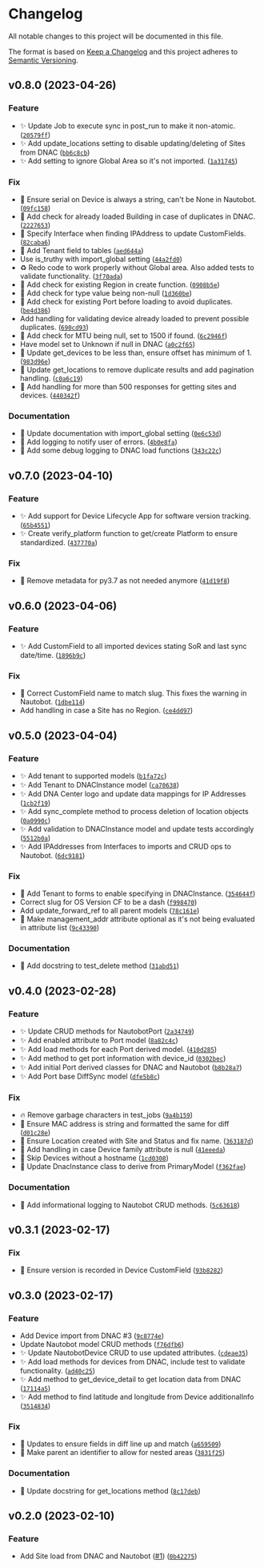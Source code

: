 # Changelog

All notable changes to this project will be documented in this file.

The format is based on [Keep a Changelog](http://keepachangelog.com/en/1.0.0/)
and this project adheres to [Semantic Versioning](http://semver.org/spec/v2.0.0.html).

<!--next-version-placeholder-->

## v0.8.0 (2023-04-26)
### Feature
* ✨ Update Job to execute sync in post_run to make it non-atomic. ([`20579ff`](https://github.com/networktocode-llc/nautobot-plugin-ssot-dna-center/commit/20579ff084017bb266e0a6dee2e804307c05df8a))
* ✨ Add update_locations setting to disable updating/deleting of Sites from DNAC ([`bb6c8cb`](https://github.com/networktocode-llc/nautobot-plugin-ssot-dna-center/commit/bb6c8cba4a48a4491dd21e3111bd3b093d2dd6c4))
* ✨ Add setting to ignore Global Area so it's not imported. ([`1a31745`](https://github.com/networktocode-llc/nautobot-plugin-ssot-dna-center/commit/1a31745d5f510ce48f7dd5bdcd9738b08608bc89))

### Fix
* 🐛 Ensure serial on Device is always a string, can't be None in Nautobot. ([`09fc158`](https://github.com/networktocode-llc/nautobot-plugin-ssot-dna-center/commit/09fc1587df421dc740ac611e4268a0171a4ea626))
* 🐛 Add check for already loaded Building in case of duplicates in DNAC. ([`2227653`](https://github.com/networktocode-llc/nautobot-plugin-ssot-dna-center/commit/22276534e7bcdbb4dc8617840030d5bc300d574b))
* 🐛 Specify Interface when finding IPAddress to update CustomFields. ([`82caba6`](https://github.com/networktocode-llc/nautobot-plugin-ssot-dna-center/commit/82caba64b7e88f6e580163abc45100374f64b70f))
* 🐛 Add Tenant field to tables ([`aed644a`](https://github.com/networktocode-llc/nautobot-plugin-ssot-dna-center/commit/aed644a345206c73a15bca960874f9e2460e0009))
* Use is_truthy with import_global setting ([`44a2fd0`](https://github.com/networktocode-llc/nautobot-plugin-ssot-dna-center/commit/44a2fd07401e174217cdd442c3571e34c8ef4489))
* ♻️ Redo code to work properly without Global area. Also added tests to validate functionality. ([`3f70ada`](https://github.com/networktocode-llc/nautobot-plugin-ssot-dna-center/commit/3f70ada8d87ee2b3c49682cd85fce7e27ee597c5))
* 🐛 Add check for existing Region in create function. ([`0908b5e`](https://github.com/networktocode-llc/nautobot-plugin-ssot-dna-center/commit/0908b5ee19d396bef8c9ba1ec7471451952dc9c3))
* 🐛 Add check for type value being non-null ([`1d360be`](https://github.com/networktocode-llc/nautobot-plugin-ssot-dna-center/commit/1d360be4842c1c2bd346062f0e79fbcb0b24b5c5))
* 🐛 Add check for existing Port before loading to avoid duplicates. ([`be4d386`](https://github.com/networktocode-llc/nautobot-plugin-ssot-dna-center/commit/be4d386140d2471e8c51111624d9aee23dfdde6a))
* Add handling for validating device already loaded to prevent possible duplicates. ([`690cd93`](https://github.com/networktocode-llc/nautobot-plugin-ssot-dna-center/commit/690cd933dcd917db2c8c1c5e35f8b682118968d6))
* 🐛 Add check for MTU being null, set to 1500 if found. ([`6c2946f`](https://github.com/networktocode-llc/nautobot-plugin-ssot-dna-center/commit/6c2946f022d313749ce3e6dd9e01b1655c6e50bd))
* Have model set to Unknown if null in DNAC ([`a0c2f65`](https://github.com/networktocode-llc/nautobot-plugin-ssot-dna-center/commit/a0c2f65f2146bf8118cf857d69b728b61499ac23))
* 🐛 Update get_devices to be less than, ensure offset has minimum of 1. ([`983d96e`](https://github.com/networktocode-llc/nautobot-plugin-ssot-dna-center/commit/983d96e1a1cfdd92f3e8ed2f25ca9879bd0d1c34))
* 🐛 Update get_locations to remove duplicate results and add pagination handling. ([`c0a6c19`](https://github.com/networktocode-llc/nautobot-plugin-ssot-dna-center/commit/c0a6c19e747fcb8d6b7ff9bda2896fc8ca8c258c))
* 🐛 Add handling for more than 500 responses for getting sites and devices. ([`440342f`](https://github.com/networktocode-llc/nautobot-plugin-ssot-dna-center/commit/440342f8a19d89151aad695f74a744959e2e3649))

### Documentation
* 📝 Update documentation with import_global setting ([`0e6c53d`](https://github.com/networktocode-llc/nautobot-plugin-ssot-dna-center/commit/0e6c53d3cb4ffcfbe6ccb1d2839511f137d75892))
* 📝 Add logging to notify user of errors. ([`4b0e8fa`](https://github.com/networktocode-llc/nautobot-plugin-ssot-dna-center/commit/4b0e8fa9aed9822465f685f5c3b944bbcb5c5c3a))
* 📝 Add some debug logging to DNAC load functions ([`343c22c`](https://github.com/networktocode-llc/nautobot-plugin-ssot-dna-center/commit/343c22c44b7841c8c7d9f89f6319f711ff7582b9))

## v0.7.0 (2023-04-10)
### Feature
* ✨ Add support for Device Lifecycle App for software version tracking. ([`65b4551`](https://github.com/networktocode-llc/nautobot-plugin-ssot-dna-center/commit/65b4551f74d4449f706ec17b939df2abe503d145))
* ✨ Create verify_platform function to get/create Platform to ensure standardized. ([`437770a`](https://github.com/networktocode-llc/nautobot-plugin-ssot-dna-center/commit/437770a2b53391cb951b0de0431c6ba8fba8306d))

### Fix
* 🐛 Remove metadata for py3.7 as not needed anymore ([`41d19f8`](https://github.com/networktocode-llc/nautobot-plugin-ssot-dna-center/commit/41d19f8d379912086062f49f9bde28fdb32816a8))

## v0.6.0 (2023-04-06)
### Feature
* ✨ Add CustomField to all imported devices stating SoR and last sync date/time. ([`1896b9c`](https://github.com/networktocode-llc/nautobot-plugin-ssot-dna-center/commit/1896b9c198b9d2ebd839bc73392c2c3089d5ee56))

### Fix
* 🐛 Correct CustomField name to match slug. This fixes the warning in Nautobot. ([`1dbe114`](https://github.com/networktocode-llc/nautobot-plugin-ssot-dna-center/commit/1dbe1143b1660d930673ac4737c49f8561d73f86))
* Add handling in case a Site has no Region. ([`ce4dd97`](https://github.com/networktocode-llc/nautobot-plugin-ssot-dna-center/commit/ce4dd977a376bd061a81c6d5790fe1ce450d5af6))

## v0.5.0 (2023-04-04)
### Feature
* ✨ Add tenant to supported models ([`b1fa72c`](https://github.com/networktocode-llc/nautobot-plugin-ssot-dna-center/commit/b1fa72c7f832d39d77b6f6a16a6ee05d96ceb080))
* ✨ Add Tenant to DNACInstance model ([`ca70638`](https://github.com/networktocode-llc/nautobot-plugin-ssot-dna-center/commit/ca70638e8d24cb2b1c1b1b84206925be91837cf3))
* ✨ Add DNA Center logo and update data mappings for IP Addresses ([`1cb2f19`](https://github.com/networktocode-llc/nautobot-plugin-ssot-dna-center/commit/1cb2f19a014eec7f58a8d1e9aad8fd0df71ecd20))
* ✨ Add sync_complete method to process deletion of location objects ([`0a0990c`](https://github.com/networktocode-llc/nautobot-plugin-ssot-dna-center/commit/0a0990cbbb4f0b6940ffc1c00bee733a15e2d085))
* ✨ Add validation to DNACInstance model and update tests accordingly ([`5512b0a`](https://github.com/networktocode-llc/nautobot-plugin-ssot-dna-center/commit/5512b0a81219cfbc62b92a18395d83be1f31bd2f))
* ✨ Add IPAddresses from Interfaces to imports and CRUD ops to Nautobot. ([`6dc9181`](https://github.com/networktocode-llc/nautobot-plugin-ssot-dna-center/commit/6dc9181884bfa4a4d905dc5d584c28ceb3bb2e2c))

### Fix
* 🐛 Add Tenant to forms to enable specifying in DNACInstance. ([`354644f`](https://github.com/networktocode-llc/nautobot-plugin-ssot-dna-center/commit/354644f9d5a1709277c4bcc74e466c161c277abe))
* Correct slug for OS Version CF to be a dash ([`f998470`](https://github.com/networktocode-llc/nautobot-plugin-ssot-dna-center/commit/f99847017688096c030bb8d233f4f020b5396a31))
* Add update_forward_ref to all parent models ([`78c161e`](https://github.com/networktocode-llc/nautobot-plugin-ssot-dna-center/commit/78c161e8d8b5a744b4a6f36d4acff90725ae5907))
* 🐛 Make management_addr attribute optional as it's not being evaluated in attribute list ([`9c43390`](https://github.com/networktocode-llc/nautobot-plugin-ssot-dna-center/commit/9c433907bce0e4c59209770100413063f5fa4963))

### Documentation
* 📝 Add docstring to test_delete method ([`31abd51`](https://github.com/networktocode-llc/nautobot-plugin-ssot-dna-center/commit/31abd51a0254dd58d6b5ddebac0900b28f95d2a6))

## v0.4.0 (2023-02-28)
### Feature
* ✨ Update CRUD methods for NautobotPort ([`2a34749`](https://github.com/networktocode-llc/nautobot-plugin-ssot-dna-center/commit/2a34749fde1d9eb6f1e2da7583a84756600ff0c5))
* ✨ Add enabled attribute to Port model ([`8a82c4c`](https://github.com/networktocode-llc/nautobot-plugin-ssot-dna-center/commit/8a82c4cb309f7661d417cad7f792e0ad9ed72452))
* ✨ Add load methods for each Port derived model. ([`410d285`](https://github.com/networktocode-llc/nautobot-plugin-ssot-dna-center/commit/410d285dcbb2ffe3e6a9f64dfdc2790e99cca0e4))
* ✨ Add method to get port information with device_id ([`0302bec`](https://github.com/networktocode-llc/nautobot-plugin-ssot-dna-center/commit/0302bec896474bdb9767326f67887459cfaf4851))
* ✨ Add initial Port derived classes for DNAC and Nautobot ([`b8b28a7`](https://github.com/networktocode-llc/nautobot-plugin-ssot-dna-center/commit/b8b28a74058bea95cd710b8f9cee742d073d6de0))
* ✨ Add Port base DiffSync model ([`dfe5b8c`](https://github.com/networktocode-llc/nautobot-plugin-ssot-dna-center/commit/dfe5b8c6e357240361b90a110aea6182618ddc34))

### Fix
* 🔥 Remove garbage characters in test_jobs ([`9a4b159`](https://github.com/networktocode-llc/nautobot-plugin-ssot-dna-center/commit/9a4b1598ad2af4ed8f8ab10b05e06c8589b0f834))
* 🐛 Ensure MAC address is string and formatted the same for diff ([`d01c28e`](https://github.com/networktocode-llc/nautobot-plugin-ssot-dna-center/commit/d01c28e076623786ccf0be39d9288e403722303e))
* 🐛 Ensure Location created with Site and Status and fix name. ([`363187d`](https://github.com/networktocode-llc/nautobot-plugin-ssot-dna-center/commit/363187d839d235759cef2c569b122fb14621a34f))
* 🐛 Add handling in case Device family attribute is null ([`41eeeda`](https://github.com/networktocode-llc/nautobot-plugin-ssot-dna-center/commit/41eeeda06670e770c31dfa3e752f8a198e2d154c))
* 🐛 Skip Devices without a hostname ([`1cd0308`](https://github.com/networktocode-llc/nautobot-plugin-ssot-dna-center/commit/1cd03086389722cc01d8456867b3c794b698189a))
* 🐛 Update DnacInstance class to derive from PrimaryModel ([`f362fae`](https://github.com/networktocode-llc/nautobot-plugin-ssot-dna-center/commit/f362fae92b64831448578a9760c541bd896063c7))

### Documentation
* 📝 Add informational logging to Nautobot CRUD methods. ([`5c63618`](https://github.com/networktocode-llc/nautobot-plugin-ssot-dna-center/commit/5c636182a1d2bb787a48356eb2a0fed2737b97b0))

## v0.3.1 (2023-02-17)
### Fix
* 🐛 Ensure version is recorded in Device CustomField ([`93b8282`](https://github.com/networktocode-llc/nautobot-plugin-ssot-dna-center/commit/93b82820579026422651077598b0133dab8017c7))

## v0.3.0 (2023-02-17)
### Feature
* Add Device import from DNAC #3 ([`9c8774e`](https://github.com/networktocode-llc/nautobot-plugin-ssot-dna-center/commit/9c8774eab9c2d08caef45f79e5a5341b91aa2927))
* Update Nautobot model CRUD methods ([`f76dfb6`](https://github.com/networktocode-llc/nautobot-plugin-ssot-dna-center/commit/f76dfb6dea16c47e9d2e875af0b6bf553bf5f427))
* ✨ Update NautobotDevice CRUD to use updated attributes. ([`cdeae35`](https://github.com/networktocode-llc/nautobot-plugin-ssot-dna-center/commit/cdeae350ee4f26850c16059491cac9eb2f31f647))
* ✨ Add load methods for devices from DNAC, include test to validate functionality. ([`ad40c25`](https://github.com/networktocode-llc/nautobot-plugin-ssot-dna-center/commit/ad40c25984f7628e512db0eec1548f2f7a028356))
* ✨ Add method to get_device_detail to get location data from DNAC ([`17114a5`](https://github.com/networktocode-llc/nautobot-plugin-ssot-dna-center/commit/17114a52d9d5c1cf2ca5a5b1d20212d6029921bd))
* ✨ Add method to find latitude and longitude from Device additionalInfo ([`3514834`](https://github.com/networktocode-llc/nautobot-plugin-ssot-dna-center/commit/3514834e7445807cc81bfd45224ea3a55072b3d9))

### Fix
* 🐛 Updates to ensure fields in diff line up and match ([`a659509`](https://github.com/networktocode-llc/nautobot-plugin-ssot-dna-center/commit/a659509468c6d5584a51309a61b4b04605ff4734))
* 🐛 Make parent an identifier to allow for nested areas ([`3831f25`](https://github.com/networktocode-llc/nautobot-plugin-ssot-dna-center/commit/3831f25417e58e93615f74162f9183ac580154a0))

### Documentation
* 📝 Update docstring for get_locations method ([`8c17deb`](https://github.com/networktocode-llc/nautobot-plugin-ssot-dna-center/commit/8c17deb2092e375b4acaabccbf294ffa74fed69e))

## v0.2.0 (2023-02-10)
### Feature
* Add Site load from DNAC and Nautobot ([#1](https://github.com/networktocode-llc/nautobot-plugin-ssot-dna-center/issues/1)) ([`0b42275`](https://github.com/networktocode-llc/nautobot-plugin-ssot-dna-center/commit/0b422757c614e067525b553a5520ef442a440f7e))

